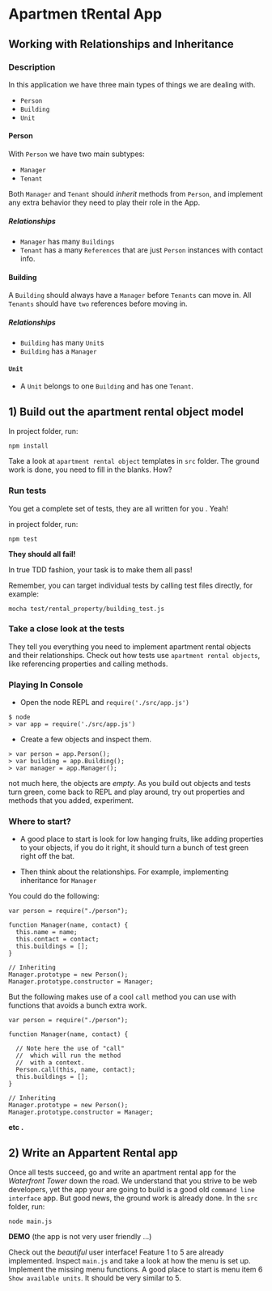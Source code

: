 # Apartmen tRental App
## Working with Relationships and Inheritance

### Description

In this application we have three main types of things we are dealing with.

* `Person`
* `Building`
* `Unit`


#### Person

With `Person` we have two main subtypes:

* `Manager`
* `Tenant`

Both `Manager` and `Tenant` should *inherit* methods from `Person`, and implement any extra behavior they need to play their role in the App.

##### Relationships

* `Manager` has many `Buildings`
* `Tenant` has a many `References` that are just `Person` instances with contact info. 

#### Building

A `Building` should always have a `Manager` before `Tenants` can move in. All `Tenants` should have `two` references before moving in.

##### Relationships

* `Building` has many `Unit`s
* `Building` has a `Manager`

#### `Unit`

* A `Unit` belongs to one `Building` and has one `Tenant`.


## 1) Build out the apartment rental object model

In project folder, run:

	npm install
	
Take a look at `apartment rental object` templates in `src` folder. The ground work is done, you need to fill in the blanks. How?

### Run tests

You get a complete set of tests, they are all written for you . Yeah!

in project folder, run:
	
	npm test
	
**They should all fail!** 

In true TDD fashion, your task is to make them all pass! 

Remember, you can target individual tests by calling test files directly, for example:

	mocha test/rental_property/building_test.js


### Take a close look at the tests

They tell you everything you need to implement apartment rental objects and their relationships. Check out how tests use `apartment rental objects`, like referencing properties and calling methods.


### Playing In Console

* Open the node REPL and `require('./src/app.js')`

```
$ node
> var app = require('./src/app.js')
```

* Create a few objects and inspect them.

```
> var person = app.Person();
> var building = app.Building();
> var manager = app.Manager();
```

not much here, the objects are *empty*. As you build out objects and tests turn green, come back to REPL and play around, try out properties and methods that you added, experiment.

### Where to start?

* A good place to start is look for low hanging fruits, like adding properties to your objects, if you do it right, it should turn a bunch of test green right off the bat.

* Then think about the relationships. For example, implementing inheritance for `Manager`

You could do the following:

```
var person = require("./person");

function Manager(name, contact) {
  this.name = name;
  this.contact = contact;
  this.buildings = [];
}

// Inheriting
Manager.prototype = new Person();
Manager.prototype.constructor = Manager;

```

But the following makes use of a cool `call` method you can use with functions that avoids a bunch extra work.

```
var person = require("./person");

function Manager(name, contact) {

  // Note here the use of "call"
  //  which will run the method 
  //  with a context.
  Person.call(this, name, contact);
  this.buildings = [];
}

// Inheriting
Manager.prototype = new Person();
Manager.prototype.constructor = Manager;

```

**etc .**


## 2) Write an Appartent Rental app

Once all tests succeed, go and write an apartment rental app for the *Waterfront Tower* down the road. We understand that you strive to be web developers, yet the app your are going to build is a good old `command line interface` app. But good news, the ground work is already done. In the `src` folder, run:

	node main.js

**DEMO** (the app is not very user friendly ...)
	
Check out the *beautiful* user interface! Feature 1 to 5 are already implemented. Inspect `main.js` and take a look at how the menu is set up. Implement the missing menu functions. A good place to start is menu item 6 `Show available units`. It should be very similar to 5.  	

	




